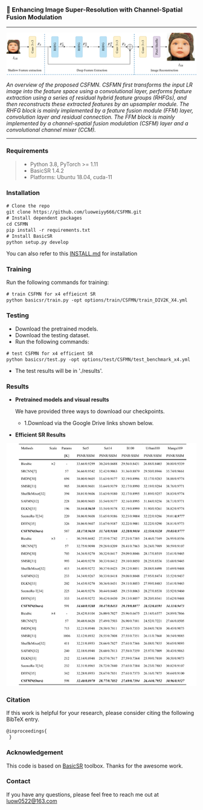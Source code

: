 ### 📖 Enhancing Image Super-Resolution with Channel-Spatial Fusion Modulation

---
<p align="center">
  <img width="800" src="./figs/framework.png">
</p>

*An overview of the proposed CSFMN. CSFMN first transforms the input LR image into the feature space using a convolutional layer, performs feature extraction using a series of residual hybrid feature groups (RHFGs), and then reconstructs these extracted features by an upsampler module. The RHFG block is mainly implemented by a feature fusion module (FFM) layer, convolution layer and residual connection. The FFM block is mainly implemented by a channel-spatial fusion modulation (CSFM) layer and a convolutional channel mixer (CCM).*

---
### Requirements
> - Python 3.8, PyTorch >= 1.11
> - BasicSR 1.4.2
> - Platforms: Ubuntu 18.04, cuda-11

### Installation
```
# Clone the repo
git clone https://github.com/luoweiyy666/CSFMN.git
# Install dependent packages
cd CSFMN
pip install -r requirements.txt
# Install BasicSR
python setup.py develop
```
You can also refer to this [INSTALL.md](https://github.com/XPixelGroup/BasicSR/blob/master/docs/INSTALL.md) for installation

### Training
Run the following commands for training:
```
# train CSFMN for x4 effieicnt SR
python basicsr/train.py -opt options/train/CSFMN/train_DIV2K_X4.yml
```
### Testing 
- Download the pretrained models.
- Download the testing dataset.
- Run the following commands:
```
# test CSFMN for x4 efficient SR
python basicsr/test.py -opt options/test/CSFMN/test_benchmark_x4.yml
```
- The test results will be in './results'.

### Results
- **Pretrained models and visual results**

  We have provided three ways to download our checkpoints.
    -  1.Download via the Google Drive links shown below.
- **Efficient SR Results**
<img width="800" src="./figs/efficient_sr.png">

### Citation
If this work is helpful for your research, please consider citing the following BibTeX entry.
```
@inproceedings{
 }
 ```


### Acknowledgement
This code is based on [BasicSR](https://github.com/XPixelGroup/BasicSR) toolbox. Thanks for the awesome work.

### Contact
If you have any questions, please feel free to reach me out at luow0522@163.com

